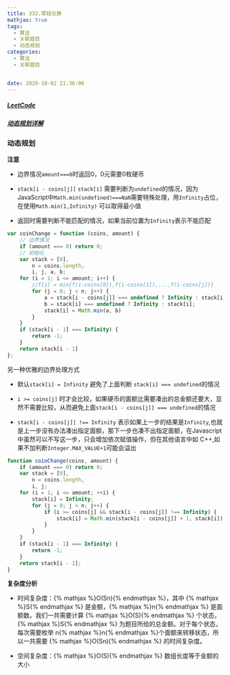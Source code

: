 ```yaml
---
title: 332.零钱兑换
mathjax: true
tags:
  - 算法
  - 关联题目
  - 动态规划
categories:
  - 算法
  - 关联题目


date: 2020-10-02 21:36:06
---
```


##### [LeetCode](https://leetcode-cn.com/problems/coin-change/)

##### [动态规划详解](/posts/68932b1a/)

### 动态规划

**注意**

+ 边界情况`amount===0`时返回0，0元需要0枚硬币

+ `stack[i - coins[j]]` `stack[i]` 需要判断为`undefined`的情况，因为JavaScript中`Math.min(undefined)===NaN`需要特殊处理，用`Infinity`占位，在使用`Math.min(1,Infinity)` 可以取得最小值

+ 返回时需要判断不能匹配的情况，如果当前位置为`Infinity`表示不能匹配

```javascript
var coinChange = function (coins, amount) {
    // 边界情况
    if (amount === 0) return 0;
    // 初始化
    var stack = [0],
        n = coins.length,
        i, j, a, b;
    for (i = 1; i <= amount; i++) {
        //f[i] = min{f(i-coins[0]),f(i-coins[1]),...,f(i-coins[j])}
        for (j = 0; j < n; j++) {
            a = stack[i - coins[j]] === undefined ? Infinity : stack[i - coins[j]];
            b = stack[i] === undefined ? Infinity : stack[i];
            stack[i] = Math.min(a, b)
        }
    }
    if (stack[i - 1] === Infinity) {
        return -1;
    }
    return stack[i - 1]
};
```

另一种优雅的边界处理方式

+ 默认`stack[i] = Infinity` 避免了上面判断 `stack[i] === undefined`的情况

+ `i >= coins[j]` 时才会比较，如果硬币的面额比需要凑出的总金额还要大，显然不需要比较，从而避免上面`stack[i - coins[j]] === undefined`的情况

+ `stack[i - coins[j]] !== Infinity` 表示如果上一步的结果是`Infinity`,也就是上一步没有办法凑出指定面额，那下一步也凑不出指定面额，在Javascript中虽然可以不写这一步，只会增加依次赋值操作，但在其他语言中如 C++,如果不加判断`Integer.MAX_VALUE+1`可能会溢出

```javascript
function coinChange(coins, amount) {
    if (amount === 0) return 0;
    var stack = [0],
        n = coins.length,
        i, j;
    for (i = 1; i <= amount; ++i) {
        stack[i] = Infinity;
        for (j = 0; j < n; j++) {
            if (i >= coins[j] && stack[i - coins[j]] !== Infinity) {
                stack[i] = Math.min(stack[i - coins[j]] + 1, stack[i])
            }
        }
    }
    if (stack[i - 1] === Infinity) {
        return -1;
    }
    return stack[i - 1];
}
```
**复杂度分析**

+ 时间复杂度：{% mathjax %}O(Sn){% endmathjax %}，其中 {% mathjax %}S{% endmathjax %} 是金额，{% mathjax %}n{% endmathjax %} 是面额数。我们一共需要计算 {% mathjax %}O(S){% endmathjax %} 个状态，{% mathjax %}S{% endmathjax %} 为题目所给的总金额。对于每个状态，每次需要枚举 n{% mathjax %}n{% endmathjax %}个面额来转移状态，所以一共需要 {% mathjax %}O(Sn){% endmathjax %} 的时间复杂度。

+ 空间复杂度：{% mathjax %}O(S){% endmathjax %} 数组长度等于金额的大小
